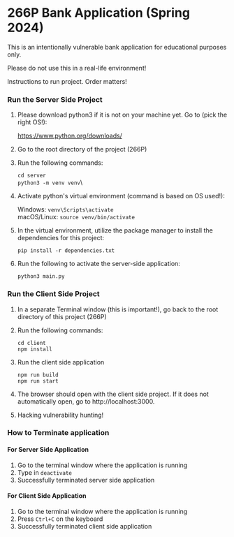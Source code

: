 # 266P Bank Application (Spring 2024)

This is an intentionally vulnerable bank application for educational purposes only. 

Please do not use this in a real-life environment!

Instructions to run project. Order matters!

### Run the Server Side Project

1. Please download python3 if it is not on your machine yet. Go to (pick the right OS!):

    https://www.python.org/downloads/

2. Go to the root directory of the project (266P)

3. Run the following commands:

    `cd server`\
    `python3 -m venv venv`\

4. Activate python's virtual environment (command is based on OS used!):

    Windows: `venv\Scripts\activate`\
    macOS/Linux: `source venv/bin/activate`

5. In the virtual environment, utilize the package manager to install the 
dependencies for this project:

    `pip install -r dependencies.txt`

6. Run the following to activate the server-side application:

    `python3 main.py`

### Run the Client Side Project

1. In a separate Terminal window (this is important!), go back to the root directory of this project (266P)

2. Run the following commands:

    `cd client`\
    `npm install`

3. Run the client side application

    `npm run build`\
    `npm run start`

3. The browser should open with the client side project. If it does not automatically open, go to http://localhost:3000.

4. Hacking vulnerability hunting!

### How to Terminate application

#### For Server Side Application

1. Go to the terminal window where the application is running
2. Type in `deactivate`
3. Successfully terminated server side application

#### For Client Side Application

1. Go to the terminal window where the application is running
2. Press `Ctrl+C` on the keyboard
3. Successfully terminated client side application